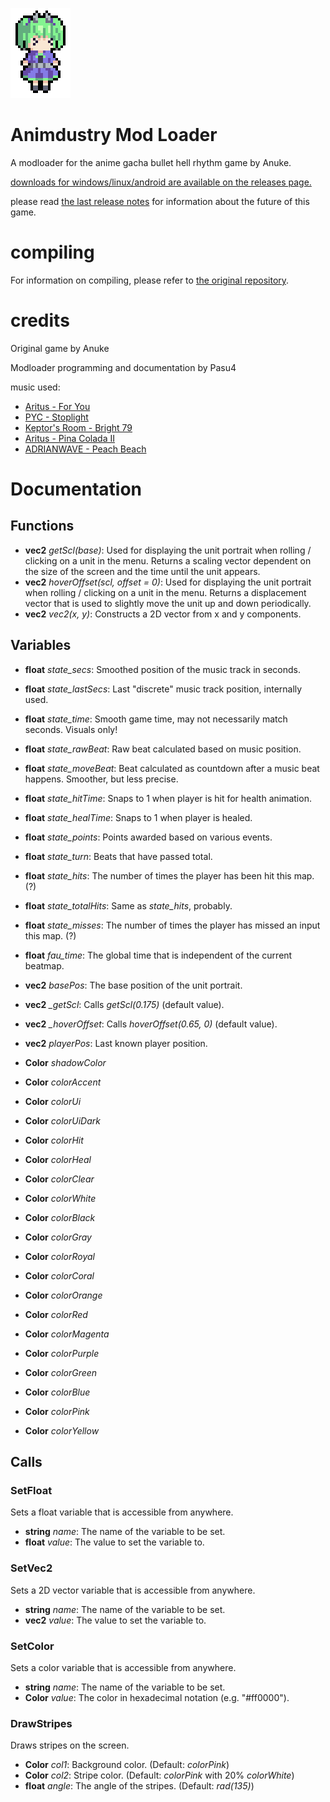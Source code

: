 ![](assets-raw/icon.png)

# Animdustry Mod Loader

A modloader for the anime gacha bullet hell rhythm game by Anuke.

[downloads for windows/linux/android are available on the releases page.](https://github.com/Anuken/animdustry/releases)

please read [the last release notes](https://github.com/Anuken/animdustry/releases/tag/v1.2) for information about the future of this game.

# compiling

For information on compiling, please refer to [the original repository](https://github.com/Anuken/animdustry/blob/master/README.md#compiling).

# credits

Original game by Anuke

Modloader programming and documentation by Pasu4

music used:

- [Aritus - For You](https://soundcloud.com/aritusmusic/4you)
- [PYC - Stoplight](https://soundcloud.com/pycmusic/stoplight)
- [Keptor's Room - Bright 79](https://soundcloud.com/topazeclub/bright-79)
- [Aritus - Pina Colada II](https://soundcloud.com/aritusmusic/pina-colada-ii-final)
- [ADRIANWAVE - Peach Beach](https://soundcloud.com/adrianwave/peach-beach)

# Documentation

## Functions

- **vec2** *getScl(base)*: Used for displaying the unit portrait when rolling / clicking on a unit in the menu. Returns a scaling vector dependent on the size of the screen and the time until the unit appears.
- **vec2** *hoverOffset(scl, offset = 0)*: Used for displaying the unit portrait when rolling / clicking on a unit in the menu. Returns a displacement vector that is used to slightly move the unit up and down periodically.
- **vec2** *vec2(x, y)*: Constructs a 2D vector from x and y components.

## Variables

- **float** *state_secs*: Smoothed position of the music track in seconds.
- **float** *state_lastSecs*: Last "discrete" music track position, internally used.
- **float** *state_time*: Smooth game time, may not necessarily match seconds. Visuals only!
- **float** *state_rawBeat*: Raw beat calculated based on music position.
- **float** *state_moveBeat*: Beat calculated as countdown after a music beat happens. Smoother, but less precise.
- **float** *state_hitTime*: Snaps to 1 when player is hit for health animation.
- **float** *state_healTime*: Snaps to 1 when player is healed.
- **float** *state_points*: Points awarded based on various events.
- **float** *state_turn*: Beats that have passed total.
- **float** *state_hits*: The number of times the player has been hit this map. (?)
- **float** *state_totalHits*: Same as *state_hits*, probably.
- **float** *state_misses*: The number of times the player has missed an input this map. (?)
- **float** *fau_time*: The global time that is independent of the current beatmap.

- **vec2** *basePos*: The base position of the unit portrait.
- **vec2** *_getScl*: Calls *getScl(0.175)* (default value).
- **vec2** *_hoverOffset*: Calls *hoverOffset(0.65, 0)* (default value).
- **vec2** *playerPos*: Last known player position.

- **Color** *shadowColor*
- **Color** *colorAccent*
- **Color** *colorUi*
- **Color** *colorUiDark*
- **Color** *colorHit*
- **Color** *colorHeal*
- **Color** *colorClear*
- **Color** *colorWhite*
- **Color** *colorBlack*
- **Color** *colorGray*
- **Color** *colorRoyal*
- **Color** *colorCoral*
- **Color** *colorOrange*
- **Color** *colorRed*
- **Color** *colorMagenta*
- **Color** *colorPurple*
- **Color** *colorGreen*
- **Color** *colorBlue*
- **Color** *colorPink*
- **Color** *colorYellow*

## Calls

### SetFloat

Sets a float variable that is accessible from anywhere.

- **string** *name*: The name of the variable to be set.
- **float** *value*: The value to set the variable to.

### SetVec2

Sets a 2D vector variable that is accessible from anywhere.

- **string** *name*: The name of the variable to be set.
- **vec2** *value*: The value to set the variable to.

### SetColor

Sets a color variable that is accessible from anywhere.

- **string** *name*: The name of the variable to be set.
- **Color** *value*: The color in hexadecimal notation (e.g. "#ff0000").

### DrawStripes

Draws stripes on the screen.

- **Color** *col1*: Background color. (Default: *colorPink*)
- **Color** *col2*: Stripe color. (Default: *colorPink* with 20% *colorWhite*)
- **float** *angle*: The angle of the stripes. (Default: *rad(135)*)
